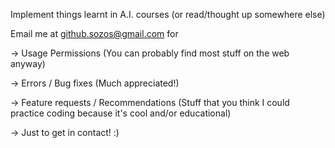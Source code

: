 Implement things learnt in A.I. courses (or read/thought up somewhere else)

Email me at github.sozos@gmail.com for

-> Usage Permissions (You can probably find most stuff on the web anyway)

-> Errors / Bug fixes (Much appreciated!)

-> Feature requests / Recommendations (Stuff that you think I could practice coding because it's cool and/or educational)

-> Just to get in contact! :)
